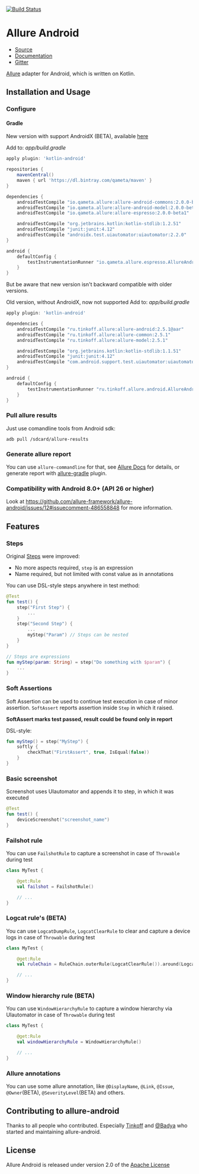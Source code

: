[![Build Status](https://github.com/allure-framework/allure-android/workflows/Build/badge.svg)](https://github.com/allure-framework/allure-android/actions)

[license]: http://www.apache.org/licenses/LICENSE-2.0 "Apache License 2.0"
[allure2]: https://github.com/allure-framework/allure2
[blog]: https://qameta.io/blog
[gitter]: https://gitter.im/allure-framework/allure-core
[gitter-ru]: https://gitter.im/allure-framework/allure-ru
[twitter]: https://twitter.com/QametaSoftware "Qameta Software"
[twitter-team]: https://twitter.com/QametaSoftware/lists/team/members "Team"
[CONTRIBUTING.md]: .github/CONTRIBUTING.md
[docs]: https://docs.qameta.io/allure/2.0/

# Allure Android
* [Source](https://github.com/allure-framework/allure-android)
* [Documentation][docs]
* [Gitter][gitter]

[Allure][allure2] adapter for Android, which is written on Kotlin.

## Installation and Usage

### Configure
#### Gradle

New version with support AndroidX (BETA), available [here](https://bintray.com/qameta/maven/allure-android/2.0.0-beta1)

Add to: _app/build.gradle_

```gradle
apply plugin: 'kotlin-android'

repositories {
    mavenCentral()
    maven { url 'https://dl.bintray.com/qameta/maven' }
}

dependencies {
    androidTestCompile "io.qameta.allure:allure-android-commons:2.0.0-beta1"
    androidTestCompile "io.qameta.allure:allure-android-model:2.0.0-beta1"
    androidTestCompile "io.qameta.allure:allure-espresso:2.0.0-beta1"

    androidTestCompile "org.jetbrains.kotlin:kotlin-stdlib:1.2.51"
    androidTestCompile "junit:junit:4.12"
    androidTestCompile "androidx.test.uiautomator:uiautomator:2.2.0"
}

android {
    defaultConfig {
        testInstrumentationRunner "io.qameta.allure.espresso.AllureAndroidRunner"
    }
}

```
But be aware that new version isn't backward compatible with older versions. 

Old version, without AndroidX, now not supported
Add to: _app/build.gradle_

```gradle
apply plugin: 'kotlin-android'

dependencies {
    androidTestCompile "ru.tinkoff.allure:allure-android:2.5.1@aar"
    androidTestCompile "ru.tinkoff.allure:allure-common:2.5.1"
    androidTestCompile "ru.tinkoff.allure:allure-model:2.5.1"

    androidTestCompile "org.jetbrains.kotlin:kotlin-stdlib:1.1.51"
    androidTestCompile "junit:junit:4.12"
    androidTestCompile "com.android.support.test.uiautomator:uiautomator-v18:2.1.2"
}

android {
    defaultConfig {
        testInstrumentationRunner "ru.tinkoff.allure.android.AllureAndroidRunner"
    }
}

```

### Pull allure results
Just use comandline tools from Android sdk:
```shell
adb pull /sdcard/allure-results
```

### Generate allure report
You can use `allure-commandline` for that, see [Allure Docs](https://docs.qameta.io/allure/2.0/#_reporting) for details, or generate report with [allure-gradle](https://github.com/allure-framework/allure-gradle/) plugin.

### Compatibility with Android 8.0+ (API 26 or higher)
Look at https://github.com/allure-framework/allure-android/issues/12#issuecomment-486558848 for more information.

## Features

### Steps
Original [Steps](https://github.com/allure-framework/allure1/wiki/Steps) were improved:
* No more aspects required, `step` is an expression
* Name required, but not limited with const value as in annotations

You can use DSL-style steps anywhere in test method:
```kotlin
@Test
fun test() {
    step("First Step") {
        ...
    }
    step("Second Step") {
        ...
        myStep("Param") // Steps can be nested
    }
}

// Steps are expressions
fun myStep(param: String) = step("Do something with $param") {
    ...
}
```

### Soft Assertions
Soft Assertion can be used to continue test execution in case of minor assertion.
`SoftAssert` reports assertion inside `Step` in which it raised.

**SoftAssert marks test passed, result could be found only in report**

DSL-style:
```kotlin
fun myStep() = step("MyStep") {
    softly {
        checkThat("FirstAssert", true, IsEqual(false))
    }
}
```

### Basic screenshot
Screenshot uses UIautomator and appends it to step, in which it was executed

```kotlin
@Test
fun test() {
    deviceScreenshot("screenshot_name")
}
```

### Failshot rule
You can use `FailshotRule` to capture a screenshot in case of `Throwable` during test
```kotlin
class MyTest {

    @get:Rule
    val failshot = FailshotRule()

    // ...
}
```

### Logcat rule's (BETA)
You can use `LogcatDumpRule`, `LogcatClearRule` to clear and capture a device logs in case of `Throwable` during test
```kotlin
class MyTest {

    @get:Rule
    val ruleChain = RuleChain.outerRule(LogcatClearRule()).around(LogcatDumpRule())

    // ...
}
```

### Window hierarchy rule (BETA)
You can use `WindowHierarchyRule` to capture a window hierarchy via UIautomator in case of `Throwable` during test
```kotlin
class MyTest {

    @get:Rule
    val windowHierarchyRule = WindowHierarchyRule()

    // ...
}
```

### Allure annotations
You can use some allure annotation, like `@DisplayName`, `@Link`, `@Issue`, `@Owner`(BETA), `@SeverityLevel`(BETA) and others.

## Contributing to allure-android
Thanks to all people who contributed. Especially [Tinkoff](https://www.tinkoff.ru/) and [@Badya](https://github.com/badya) who started and maintaining allure-android.

## License
Allure Android is released under version 2.0 of the [Apache License][license]
